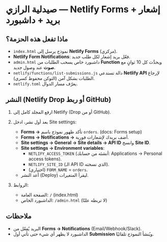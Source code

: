 # صيدلية الرازي — Netlify Forms + إشعار بريد + داشبورد

## ماذا تفعل هذه الحزمة؟
- `index.html` نموذج يرسل إلى **Netlify Forms** (مركزي).
- **Netlify Form Notifications**: فعّل بريد إشعار لكل طلب جديد.
- `admin.html` داشبورد خاص يسحب الطلبات من **Function** ويحدَّث كل 10 ثوانٍ مع **صوت** عند وصول جديد.
- `netlify/functions/list-submissions.js` دالة تستدعي **Netlify API** لإرجاع الطلبات بشكل آمن (التوكن محفوظ كسري).
- `netlify.toml` يعرّف مسار الدوال.

## النشر (Netlify Drop أو ربط GitHub)
1) ارفع المجلد كامل إلى Netlify (Drop أو من GitHub).
2) بعد أول نشر، ادخل Site settings:
   - **Forms →** تأكد ظهور نموذج باسم `orders`. (docs: Forms setup) 
   - **Forms → Notifications →** أضف بريدك لإشعارات فورية.
   - **Site settings → General → Site details → API ID** وانسخ **Site ID**.
   - **Site settings → Environment variables**:
     - `NETLIFY_ACCESS_TOKEN` (أنشئه من حسابك: Applications → Personal access tokens).
     - `NETLIFY_SITE_ID` (الـ API ID الذي نسخته).
     - (اختياري) `FORM_NAME` = `orders`.
   - أعد النشر (Deploy) ليقرأ المتغيرات.

3) الروابط:
   - الصفحة العامة: `/` (index.html)
   - الداشبورد الخاص: `/admin.html` (لا تربطه علنًا)

## ملاحظات
- البريد يُفعّل من **Forms → Notifications** (Email/Webhook/Slack).
- الداشبورد لا يظهر أي شيء حتى تأتي أول **Submission** ويُنشأ النموذج تلقائيًا.